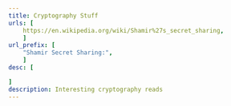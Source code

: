 ```yaml
---
title: Cryptography Stuff
urls: [
    https://en.wikipedia.org/wiki/Shamir%27s_secret_sharing,
    ]
url_prefix: [
    "Shamir Secret Sharing:", 
    ]
desc: [

]
description: Interesting cryptography reads
---
```

